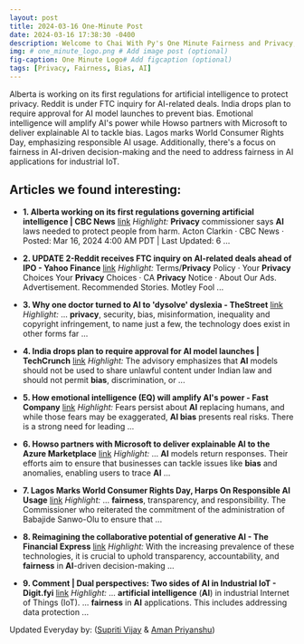 ```yaml
---
layout: post
title: 2024-03-16 One-Minute Post
date: 2024-03-16 17:38:30 -0400
description: Welcome to Chai With Py's One Minute Fairness and Privacy, which aims to provide you the current happenings in the world of Fairness, Privacy, and AI.
img: # one_minute_logo.png # Add image post (optional)
fig-caption: One Minute Logo# Add figcaption (optional)
tags: [Privacy, Fairness, Bias, AI]
---
```


Alberta is working on its first regulations for artificial intelligence to protect privacy. Reddit is under FTC inquiry for AI-related deals. India drops plan to require approval for AI model launches to prevent bias. Emotional intelligence will amplify AI's power while Howso partners with Microsoft to deliver explainable AI to tackle bias. Lagos marks World Consumer Rights Day, emphasizing responsible AI usage. Additionally, there's a focus on fairness in AI-driven decision-making and the need to address fairness in AI applications for industrial IoT.

## Articles we found interesting:

- **1. Alberta working on its first regulations governing <b>artificial intelligence</b> | CBC News** [link](https://www.cbc.ca/news/canada/calgary/albert-province-artificial-intelligence-regulations-1.7145925)
_Highlight:_ <b>Privacy</b> commissioner says <b>AI</b> laws needed to protect people from harm. Acton Clarkin · CBC News · Posted: Mar 16, 2024 4:00 AM PDT | Last Updated: 6&nbsp;...

- **2. UPDATE 2-Reddit receives FTC inquiry on <b>AI</b>-related deals ahead of IPO - Yahoo Finance** [link](https://finance.yahoo.com/news/1-reddit-receives-ftc-inquiry-203213953.html)
_Highlight:_ Terms/<b>Privacy</b> Policy &middot; Your <b>Privacy</b> Choices Your <b>Privacy</b> Choices &middot; CA <b>Privacy</b> Notice &middot; About Our Ads. Advertisement. Recommended Stories. Motley Fool&nbsp;...

- **3. Why one doctor turned to <b>AI</b> to &#39;dysolve&#39; dyslexia - TheStreet** [link](https://www.thestreet.com/technology/dyslexia-neurological-learning-disorders-psychology-linguistics-idea-disability-artificial-intelligence)
_Highlight:_ ... <b>privacy</b>, security, bias, misinformation, inequality and copyright infringement, to name just a few, the technology does exist in other forms far&nbsp;...

- **4. India drops plan to require approval for <b>AI</b> model launches | TechCrunch** [link](https://techcrunch.com/2024/03/15/india-drops-plan-to-require-approval-for-ai-model-launches/)
_Highlight:_ The advisory emphasizes that <b>AI</b> models should not be used to share unlawful content under Indian law and should not permit <b>bias</b>, discrimination, or&nbsp;...

- **5. How emotional intelligence (EQ) will amplify <b>AI&#39;s</b> power - Fast Company** [link](https://www.fastcompany.com/91056919/how-emotional-intelligence-eq-will-amplify-ais-power)
_Highlight:_ Fears persist about <b>AI</b> replacing humans, and while those fears may be exaggerated, <b>AI bias</b> presents real risks. There is a strong need for leading&nbsp;...

- **6. Howso partners with Microsoft to deliver explainable <b>AI</b> to the Azure Marketplace** [link](https://wraltechwire.com/2024/03/15/howso-partners-with-microsoft-to-deliver-explainable-ai-to-the-azure-marketplace/)
_Highlight:_ ... <b>AI</b> models return responses. Their efforts aim to ensure that businesses can tackle issues like <b>bias</b> and anomalies, enabling users to trace <b>AI</b>&nbsp;...

- **7. Lagos Marks World Consumer Rights Day, Harps On Responsible <b>AI</b> Usage** [link](https://von.gov.ng/lagos-marks-world-consumer-rights-day-harps-on-responsible-ai-usage/)
_Highlight:_ ... <b>fairness</b>, transparency, and responsibility. The Commissioner who reiterated the commitment of the administration of Babajide Sanwo-Olu to ensure that&nbsp;...

- **8. Reimagining the collaborative potential of generative <b>AI</b> - The Financial Express** [link](https://www.financialexpress.com/business/digital-transformation-reimagining-the-collaborative-potential-of-generative-ai-3426755/)
_Highlight:_ With the increasing prevalence of these technologies, it is crucial to uphold transparency, accountability, and <b>fairness</b> in <b>AI</b>-driven decision-making&nbsp;...

- **9. Comment | Dual perspectives: Two sides of <b>AI</b> in Industrial IoT - Digit.fyi** [link](https://www.digit.fyi/comment-dual-perspectives-two-sides-of-ai-in-industrial-iot/)
_Highlight:_ ... <b>artificial intelligence</b> (<b>AI</b>) in industrial Internet of Things (IoT). ... <b>fairness</b> in <b>AI</b> applications. This includes addressing data protection&nbsp;...


Updated Everyday by: (<a href="https://supritivijay.github.io/">Supriti Vijay</a> & <a href="https://amanpriyanshu.github.io/">Aman Priyanshu</a>)
